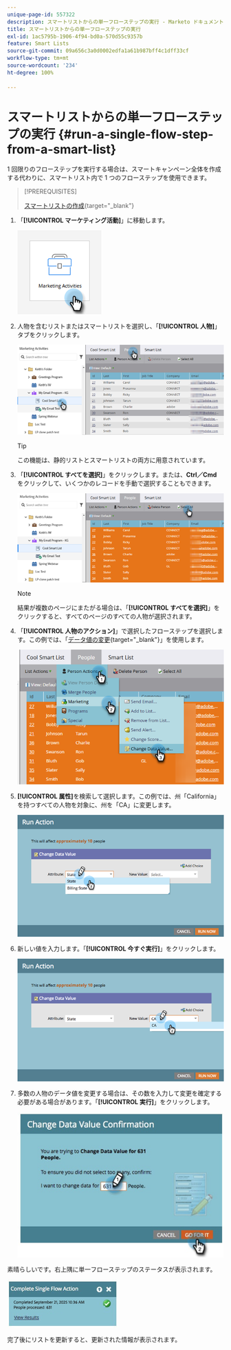```yaml
---
unique-page-id: 557322
description: スマートリストからの単一フローステップの実行 - Marketo ドキュメント - 製品ドキュメント
title: スマートリストからの単一フローステップの実行
exl-id: 1ac5795b-1906-4f94-bd0a-570d55c9357b
feature: Smart Lists
source-git-commit: 09a656c3a0d0002edfa1a61b987bff4c1dff33cf
workflow-type: tm+mt
source-wordcount: '234'
ht-degree: 100%

---
```


# スマートリストからの単一フローステップの実行 {#run-a-single-flow-step-from-a-smart-list}

1 回限りのフローステップを実行する場合は、スマートキャンペーン全体を作成する代わりに、スマートリスト内で 1 つのフローステップを使用できます。

>[!PREREQUISITES]
>
>[スマートリストの作成](/help/marketo/product-docs/core-marketo-concepts/smart-lists-and-static-lists/creating-a-smart-list/create-a-smart-list.md){target="_blank"}

1. 「**[!UICONTROL マーケティング活動]**」に移動します。

   ![](assets/run-a-single-flow-step-from-a-smart-list-1.png)

1. 人物を含むリストまたはスマートリストを選択し、「**[!UICONTROL 人物]**」タブをクリックします。

   ![](assets/run-a-single-flow-step-from-a-smart-list-2.png)

   >[!TIP]
   >
   >この機能は、静的リストとスマートリストの両方に用意されています。

1. 「**[!UICONTROL すべてを選択]**」をクリックします。または、**Ctrl／Cmd** をクリックして、いくつかのレコードを手動で選択することもできます。

   ![](assets/run-a-single-flow-step-from-a-smart-list-3.png)

   >[!NOTE]
   >
   >結果が複数のページにまたがる場合は、「**[!UICONTROL すべてを選択]**」をクリックすると、すべてのページのすべての人物が選択されます。

1. 「**[!UICONTROL 人物のアクション]**」で選択したフローステップを選択します。この例では、「[データ値の変更](/help/marketo/product-docs/core-marketo-concepts/smart-campaigns/flow-actions/change-data-value.md){target="_blank"}」を使用します。

   ![](assets/run-a-single-flow-step-from-a-smart-list-4.png)

1. **[!UICONTROL 属性]**&#x200B;を検索して選択します。この例では、州「California」を持つすべての人物を対象に、州を「CA」に変更します。

   ![](assets/run-a-single-flow-step-from-a-smart-list-5.png)

1. 新しい値を入力します。「**[!UICONTROL 今すぐ実行]**」をクリックします。

   ![](assets/run-a-single-flow-step-from-a-smart-list-6.png)

1. 多数の人物のデータ値を変更する場合は、その数を入力して変更を確定する必要がある場合があります。「**[!UICONTROL 実行]**」をクリックします。

   ![](assets/run-a-single-flow-step-from-a-smart-list-7.png)

素晴らしいです。右上隅に単一フローステップのステータスが表示されます。

![](assets/run-a-single-flow-step-from-a-smart-list-8.png)

完了後にリストを更新すると、更新された情報が表示されます。
